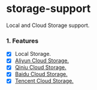 # storage-support
Local and Cloud Storage support.


### 1. Features
 - [x] Local Storage.
 - [x] [Aliyun Cloud Storage.](https://help.aliyun.com/document_detail/32008.html)
 - [x] [Qiniu Cloud Storage.](https://developer.qiniu.com/kodo/sdk/1239/java)
 - [x] [Baidu Cloud Storage.](https://cloud.baidu.com/doc/BOS/s/Fjwvyrqw2)
 - [x] [Tencent Cloud Storage.](https://cloud.tencent.com/document/product/436/10199)
